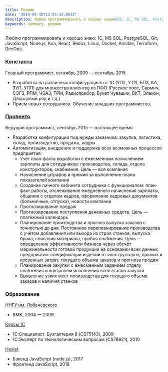 ```yaml
---
title: Резюме
date: "2019-05-18T12:55:43.863Z"
description: Люблю программировать и хорошо знаю&#58; 1С, MS SQL, PostgreSQL, Git, JavaScript, Node.js, Koa, React, Redux, Linux, Docker, Ansible, Terraform, DevOps.
keywords: summary, резюме
---
```


Люблю программировать и хорошо знаю: 1С, MS SQL, PostgreSQL, Git, JavaScript, Node.js, Koa, React, Redux, Linux, Docker, Ansible, Terraform, DevOps.

### [Константа](http://standart1c.ru/)

Главный программист, сентябрь 2009 — сентябрь 2015

- Разработка на различных конфигурациях от 1С (УП2, УТ11, БП3, КА, ЗУП, УПП) для множества клиентов из ПФО (Русское поле, Сармич, СЭГЗ, РПМ, ЧЭАЗ, ТРМ, Радиоприбор, Букет Чувашии, ВКТ, Элекон, Дворцовый ряд и т.д.)
- Прием новых сотрудников. Обучение младших программистов.

### [Провенто](http://provento-electro.ru/)

Ведущий программист, сентябрь 2015 — настоящее время

- Разработка конфигурации под нужды заказчика: закупка, логистика, склад, производство, продажа, кадры
- Автоматизация, внедрение и поддержка всех возможных процессов предприятия:
    - Учёт план-факта выработки с ежесменным начислением зарплаты для сотрудников: производства, склада, отдела конструкторов, снабжения. Цель — вся компания
    - Начисление штрафов и премий за выполнение плана показателей компании
    - Создание личного кабинета сотрудника с функционалом: план-факт работы, отслеживание ежедневного начисления зарплаты,  общение с отделом кадров, оформление кадровых документов (больничные, отпуска), новости компании
    - Прогнозирование продаж
    - Прогнозирование поступления денежных средств. Цель — платёжный календарь
    - Планирование производства и прогноз выпуска заказов с точностью до дня. Постоянное перепланирование производства с учётом добавления или выхода из строя станков, выпуска брака, списания материала, пробоя снабжения. Цель — определение эффективности бизнеса через обсчёт маржинальности готовой продукции на основании всех данных предприятия: спецификации изделий от конструкторов, прямых и косвенных затрат, текущего объема заказов и прогноза продаж
    - Планирование закупки с ежесменным заданием отделу снабжения и контролем исполнения всех этапов закупки
    - Выявление узких мест производства для текущего объема заказов и наличия станков

### Образование

[ННГУ им. Лобачевского](http://www.unn.ru/)
- ВМК, 2004 — 2009

[Курсы 1С](https://1c.ru/rus/partners/training/default.jsp)
- 1С:Специалист. Бухгалтерия 8 (CS75143), 2009
- 1С:Эксперт по технологическим вопросам (CS78921), 2010

[Hexlet](https://ru.hexlet.io/my)
- Бэкенд JavaScript (node.js), 2017
- Фронтенд JavaScript, 2018
